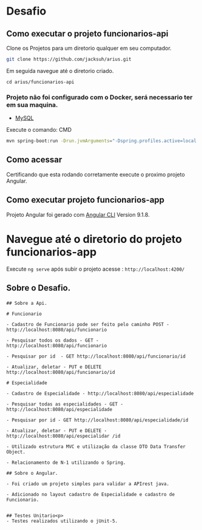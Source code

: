 # Desafio

## Como executar o projeto funcionarios-api
Clone os Projetos para um diretorio qualquer em seu computador.

```bash
git clone https://github.com/jacksuh/arius.git
```

Em seguida navegue até o diretorio criado.
```
cd arius/funcionarios-api
```

### Projeto não foi configurado com o  Docker, será necessario ter em sua maquina.
- [MySQL](https://www.mysql.com/)

Execute o comando: CMD 
```bash
mvn spring-boot:run -Drun.jvmArguments="-Dspring.profiles.active=local
```

## Como acessar
Certificando que esta rodando corretamente execute o proximo projeto Angular.

## Como executar projeto funcionarios-app

Projeto Angular foi gerado com [Angular CLI](https://github.com/angular/angular-cli) Version 9.1.8.


# Navegue até o diretorio do projeto funcionarios-app

Execute `ng serve` após subir o projeto acesse : `http://localhost:4200/`


## Sobre o Desafio.<p>
    ## Sobre a Api.

    # Funcionario

    - Cadastro de Funcionario pode ser feito pelo caminho POST - http://localhost:8080/api/funcionario

    - Pesquisar todos os dados - GET - http://localhost:8080/api/funcionario

    - Pesquisar por id  - GET http://localhost:8080/api/funcionario/id

    - Atualizar, deletar - PUT e DELETE http://localhost:8080/api/funcionario/id

    # Especialidade

    - Cadastro de Especialidade - http://localhost:8080/api/especialidade

    - Pesquisar todas as especialidades - GET - http://localhost:8080/api/especialidade

    - Pesquisar por id - GET http://localhost:8080/api/especialidade/id

    - Atualizar, deletar - PUT e DELETE - http://localhost:8080/api/especialidar /id

    - Utilizado estrutura MVC e utilização da classe DTO Data Transfer Object.

    - Relacionamento de N-1 utilizando o Spring.

    ## Sobre o Angular.

    - Foi criado um projeto simples para validar a APIrest java.

    - Adicionado no layout cadastro de Especialidade e cadastro de Funcionario.


    ## Testes Unitario<p>
    - Testes realizados utilizando o jUnit-5.
